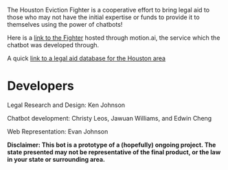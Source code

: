 The Houston Eviction Fighter is a cooperative effort to bring legal aid to those who may not have the initial expertise or funds to provide it to themselves using the power of chatbots!

Here is a [link to the Fighter](https://api.motion.ai/webchat/57055?color=62a8ea&sendBtn=SEND&inputBox=Type%20something...&token=34048e3f5674672a8587511dec14abf9) hosted through motion.ai, the service which the chatbot was developed through.

A quick [link to a legal aid database for the Houston area](https://www.justia.com/lawyers/texas/harris-county/legal-aid-and-pro-bono-services)

# Developers

Legal Research and Design: Ken Johnson

Chatbot development: Christy Leos, Jawuan Williams, and Edwin Cheng

Web Representation: Evan Johnson

**Disclaimer: This bot is a prototype of a (hopefully) ongoing project. The state presented may not be representative of the final product, or the law in your state or surrounding area.**



